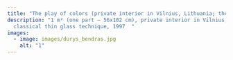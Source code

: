 ```yaml
---
title: "The play of colors (private interior in Vilnius, Lithuania; the door) "
description: "1 m² (one part – 56x102 cm), private interior in Vilnius,
  classical thin glass technique, 1997  "
images:
  - image: images/durys_bendras.jpg
    alt: "1"
---
```

